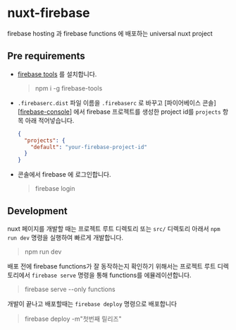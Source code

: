 # nuxt-firebase

firebase hosting 과 firebase functions 에 배포하는 universal nuxt project

## Pre requirements
- [firebase tools][firebase-tools] 를 설치합니다.
  > npm i -g firebase-tools
- `.firebaserc.dist` 파일 이름을 `.firebaserc` 로 바꾸고 [파이어베이스 콘솔][[firebase-console]] 에서 firebase 프로젝트를 생성한 project id를 `projects` 항목 아래 적어넣습니다.

  ```json
  {
    "projects": {
      "default": "your-firebase-project-id"
    }
  }
  ```
- 콘솔에서 firebase 에 로그인합니다.
  > firebase login

## Development

nuxt 페이지를 개발할 때는 프로젝트 루트 디렉토리 또는 `src/` 디렉토리 아래서 `npm run dev` 명령을 실행하여 빠르게 개발합니다.  
> npm run dev

배포 전에 firebase functions가 잘 동작하는지 확인하기 위해서는 프로젝트 루트 디렉토리에서 `firebase serve` 명령을 통해 functions를 에뮬레이션합니다.
> firebase serve --only functions

개발이 끝나고 배포할때는 `firebase deploy` 명령으로 배포합니다
> firebase deploy -m"첫번째 릴리즈"

[firebase-tools]: https://firebase.google.com/docs/cli/
[firebase-console]: https://console.firebase.google.com/u/0/
